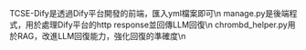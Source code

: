 TCSE-Dify是透過Dify平台開發的前端，匯入yml檔案即可\n
manage.py是後端程式，用於處理Dify平台的http response並回傳LLM回復\n
chrombd_helper.py用於RAG，改進LLM回復能力，強化回復的準確度\n
